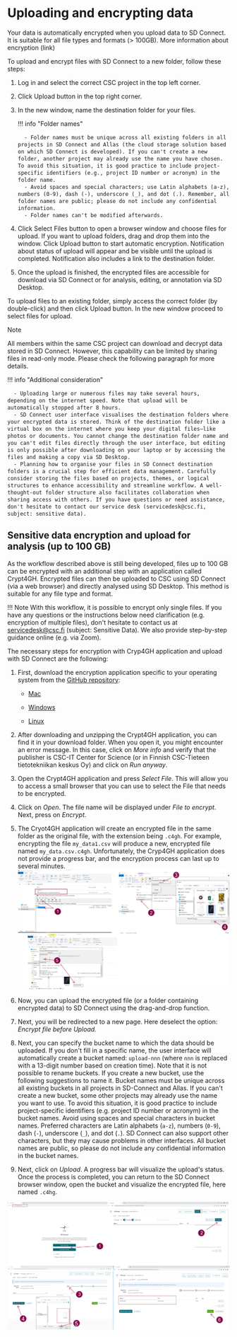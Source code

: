 # Uploading and encrypting data

Your data is automatically encrypted when you upload data to SD Connect. It is suitable for all file types and formats (> 100GB). More information about encryption (link)

To upload and encrypt files with SD Connect to a new folder, follow these steps:

1) Log in and select the correct CSC project in the top left corner.

2) Click Upload button in the top right corner.

3) In the new window, name the destination folder for your files. 

   !!! info "Folder names"
       
         - Folder names must be unique across all existing folders in all projects in SD Connect and Allas (the cloud storage solution based on which SD Connect is developed). If you can't create a new folder, another project may already use the name you have chosen. To avoid this situation, it is good practice to include project-specific identifiers (e.g., project ID number or acronym) in the folder name.
         - Avoid spaces and special characters; use Latin alphabets (a-z), numbers (0-9), dash (-), underscore (_), and dot (.). Remember, all folder names are public; please do not include any confidential information.
         - Folder names can't be modified afterwards.

5) Click Select Files button to open a browser window and choose files for upload. If you want to upload folders, drag and drop them into the window. Click Upload button to start automatic encryption. Notification about status of upload will appear and be visible until the upload is completed. Notification also includes a link to the destination folder.

3) Once the upload is finished, the encrypted files are accessible for download via SD Connect or for analysis, editing, or annotation via SD Desktop.

To upload files to an existing folder, simply access the correct folder (by double-click) and then click Upload button. In the new window proceed to select files for upload.

Note

All members within the same CSC project can download and decrypt data stored in SD Connect. However, this capability can be limited by sharing files in read-only mode. Please check the following paragraph for more details.

!!! info "Additional consideration"

      - Uploading large or numerous files may take several hours, depending on the internet speed. Note that upload will be automatically stopped after 8 hours.
      - SD Connect user interface visualises the destination folders where your encrypted data is stored. Think of the destination folder like a virtual box on the internet where you keep your digital files—like photos or documents. You cannot change the destination folder name and you can't edit files directly through the user interface, but editing is only possible after downloading on your laptop or by accessing the files and making a copy via SD Desktop.
      - Planning how to organise your files in SD Connect destination folders is a crucial step for efficient data management. Carefully consider storing the files based on projects, themes, or logical structures to enhance accessibility and streamline workflow. A well-thought-out folder structure also facilitates collaboration when sharing access with others. If you have questions or need assistance, don't hesitate to contact our service desk (servicedesk@csc.fi, subject: sensitive data).






## Sensitive data encryption and upload for analysis (up to 100 GB) 

As the workflow described above is still being developed, files up to 100 GB can be encrypted with an additional step with an application called Crypt4GH. Encrypted files can then be uploaded to CSC using SD Connect (via a web browser) and directly analysed using SD Desktop. This method is suitable for any file type and format. 

!!! Note
    With this workflow, it is possible to encrypt only single files. If you have any questions or the instructions below need clarification (e.g. encryption of multiple files), don't hesitate to contact us at servicedesk@csc.fi (subject: Sensitive Data). We also provide step-by-step guidance online (e.g. via Zoom). 


The necessary steps for encryption with Cryp4GH application and upload with SD Connect are the following: 

1. First, download the encryption application specific to your operating system from the [GitHub repository](https://github.com/CSCfi/crypt4gh-gui):

      * [Mac](https://github.com/CSCfi/crypt4gh-gui/releases/download/v1.3.0/crypt4gh-gui-python3.10-macos-amd64.zip)

      * [Windows](https://github.com/CSCfi/crypt4gh-gui/releases/download/v1.3.0/crypt4gh-gui-python3.10-windows-amd64.zip)

      * [Linux](https://github.com/CSCfi/crypt4gh-gui/releases/download/v1.3.0/crypt4gh-gui-python3.10-linux-amd64.zip)

2. After downloading and unzipping the Crypt4GH application, you can find it in your download folder. When you open it, you might encounter an error message. In this case, click on _More info_ and verify that the publisher is CSC-IT Center for Science (or in Finnish CSC-Tieteen tietotekniikan keskus Oy) and click on _Run anyway_.

3. Open the Crypt4GH application and press _Select File_. This will allow you to access a small browser that you can use to select the File that needs to be encrypted.  

4. Click on _Open_. The file name will be displayed under _File to encrypt_. Next, press on _Encrypt_.

5. The Cryot4GH application will create an encrypted file in the same folder as the original file, with the extension being `.c4gh`. For example, encrypting the file `my_data1.csv` will produce a new, encrypted file named `my_data.csv.c4gh`. Unfortunately, the Cryp4GH application does not provide a progress bar, and the encryption process can last up to several minutes.
[![SDConnect-cryp4ghapplication](images/connect/connect_encryption_large.png)](images/connect/connect_encryption_large.png)

6. Now, you can upload the encrypted file (or a folder containing encrypted data) to SD Connect using the drag-and-drop function.

7. Next, you will be redirected to a new page. Here deselect the option: _Encrypt file before Upload._

8. Next, you can specify the bucket name to which the data should be uploaded. If you don't fill in a specific name, the user interface will automatically create a bucket named: `upload-nnn` (where `nnn` is replaced with a 13-digit number based on creation time). Note that it is not possible to rename buckets.
If you create a new bucket, use the following suggestions to name it. Bucket names must be unique across all existing buckets in all projects in SD-Connect and Allas. If you can't create a new bucket, some other projects may already use the name you want to use. To avoid this situation, it is good practice to include project-specific identifiers (e.g. project ID number or acronym) in the bucket names. Avoid using spaces and special characters in bucket names. Preferred characters are Latin alphabets (`a-z`), numbers (`0-9`), dash (`-`), underscore (`_`), and dot (`.`). SD Connect can also support other characters, but they may cause problems in other interfaces. All bucket names are public, so please do not include any confidential information in the bucket names.

9. Next, click on _Upload_. A progress bar will visualize the upload's status. Once the process is completed, you can return to the SD Connect browser window, open the bucket and visualize the encrypted file, here named `.c4hg`.

[![SDConnect-upload-encrypted](images/connect/connect_encryption_large_upload.png)](images/connect/connect_encryption_large_upload.png)
